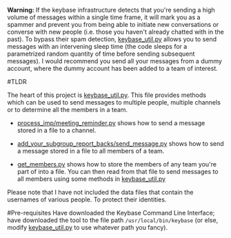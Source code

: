 **Warning:** If the keybase infrastructure detects that you're sending a high volume of messages within a single time frame, it will mark you as a spammer and prevent you from being able to initiate new conversations or converse with new people (i.e. those you haven't already chatted with in the past). To bypass their spam detection, [keybase_util.py](keybase_util.py) allows you to send messages with an intervening sleep time (the code sleeps for a parametrized random quantity of time before sending subsequent messages). I would recommend you send all your messages from a dummy account, where the dummy account has been added to a team of interest.

#TLDR

The heart of this project is [keybase_util.py](./keybase_util.py). This file provides methods which can be used to send messages to multiple people, multiple channels or to determine all the members in a team.



- [process_imp/meeting_reminder.py](process_imp/meeting_reminder.py) shows how to send a message stored in a file to a channel.
- [add_your_subgroup_report_backs/send_message.py](add_your_subgroup_report_backs/send_message.py) shows how to send a message stored in a file to all members of a team.

- [get_members.py](get_members.py) shows how to store the members of any team you're part of into a file. You can then read from that file to send messages to all members using some methods in [keybase_util.py](keybase_util.py)

Please note that I have not included the data files that contain the usernames of various people. To protect their identities.



#Pre-requisites
Have downloaded the Keybase Command Line Interface; have downloaded the tool to the file path `/usr/local/bin/keybase` (or else, modify [keybase_util.py](./keybase_util.py) to use whatever path you fancy).